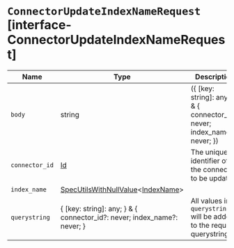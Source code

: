 # `ConnectorUpdateIndexNameRequest` [interface-ConnectorUpdateIndexNameRequest]

| Name | Type | Description |
| - | - | - |
| `body` | string | ({ [key: string]: any; } & { connector_id?: never; index_name?: never; }) | All values in `body` will be added to the request body. |
| `connector_id` | [Id](./Id.md) | The unique identifier of the connector to be updated |
| `index_name` | [SpecUtilsWithNullValue](./SpecUtilsWithNullValue.md)<[IndexName](./IndexName.md)> | &nbsp; |
| `querystring` | { [key: string]: any; } & { connector_id?: never; index_name?: never; } | All values in `querystring` will be added to the request querystring. |
